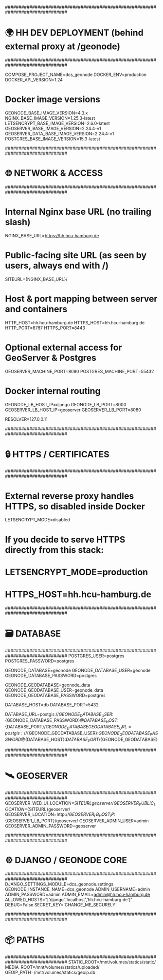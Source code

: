 ###############################################################################

# 🌍 HH DEV DEPLOYMENT (behind external proxy at /geonode)

###############################################################################

COMPOSE_PROJECT_NAME=dcs_geonode
DOCKER_ENV=production
DOCKER_API_VERSION=1.24

# Docker image versions

GEONODE_BASE_IMAGE_VERSION=4.3.x
NGINX_BASE_IMAGE_VERSION=1.25.3-latest
LETSENCRYPT_BASE_IMAGE_VERSION=2.6.0-latest
GEOSERVER_BASE_IMAGE_VERSION=2.24.4-v1
GEOSERVER_DATA_BASE_IMAGE_VERSION=2.24.4-v1
POSTGRES_BASE_IMAGE_VERSION=15.3-latest

###############################################################################

# 🌐 NETWORK & ACCESS

###############################################################################

# Internal Nginx base URL (no trailing slash)

NGINX_BASE_URL=https://hh.hcu-hamburg.de

# Public-facing site URL (as seen by users, always end with /)

SITEURL={NGINX_BASE_URL}/

# Host & port mapping between server and containers

HTTP_HOST=hh.hcu-hamburg.de
HTTPS_HOST=hh.hcu-hamburg.de
HTTP_PORT=8787
HTTPS_PORT=8443

# Optional external access for GeoServer & Postgres

GEOSERVER_MACHINE_PORT=8080
POSTGRES_MACHINE_PORT=55432

# Docker internal routing

GEONODE_LB_HOST_IP=django
GEONODE_LB_PORT=8000
GEOSERVER_LB_HOST_IP=geoserver
GEOSERVER_LB_PORT=8080

RESOLVER=127.0.0.11

###############################################################################

# 🔒 HTTPS / CERTIFICATES

###############################################################################

# External reverse proxy handles HTTPS, so disabled inside Docker

LETSENCRYPT_MODE=disabled

# If you decide to serve HTTPS directly from this stack:

# LETSENCRYPT_MODE=production

# HTTPS_HOST=hh.hcu-hamburg.de

###############################################################################

# 🗃️ DATABASE

###############################################################################
POSTGRES_USER=postgres
POSTGRES_PASSWORD=postgres

GEONODE_DATABASE=geonode
GEONODE_DATABASE_USER=geonode
GEONODE_DATABASE_PASSWORD=postgres

GEONODE_GEODATABASE=geonode_data
GEONODE_GEODATABASE_USER=geonode_data
GEONODE_GEODATABASE_PASSWORD=postgres

DATABASE_HOST=db
DATABASE_PORT=5432

DATABASE_URL=postgis://${GEONODE_DATABASE_USER}:${GEONODE_DATABASE_PASSWORD}@${DATABASE_HOST}:${DATABASE_PORT}/${GEONODE_DATABASE}
GEODATABASE_URL=postgis://${GEONODE_GEODATABASE_USER}:${GEONODE_GEODATABASE_PASSWORD}@${DATABASE_HOST}:${DATABASE_PORT}/${GEONODE_GEODATABASE}

###############################################################################

# 🛰️ GEOSERVER

###############################################################################
GEOSERVER_WEB_UI_LOCATION=${SITEURL}geoserver/
GEOSERVER_PUBLIC_LOCATION=${SITEURL}geoserver/
GEOSERVER_LOCATION=http://${GEOSERVER_LB_HOST_IP}:${GEOSERVER_LB_PORT}/geoserver/
GEOSERVER_ADMIN_USER=admin
GEOSERVER_ADMIN_PASSWORD=geoserver

###############################################################################

# ⚙️ DJANGO / GEONODE CORE

###############################################################################
DJANGO_SETTINGS_MODULE=dcs_geonode.settings
GEONODE_INSTANCE_NAME=dcs_geonode
ADMIN_USERNAME=admin
ADMIN_PASSWORD=admin
ADMIN_EMAIL=admin@hh.hcu-hamburg.de
ALLOWED_HOSTS="['django','localhost','hh.hcu-hamburg.de']"
DEBUG=False
SECRET_KEY='CHANGE_ME_SECURELY'

###############################################################################

# 📦 PATHS

###############################################################################
STATIC_ROOT=/mnt/volumes/statics/static/
MEDIA_ROOT=/mnt/volumes/statics/uploaded/
GEOIP_PATH=/mnt/volumes/statics/geoip.db
